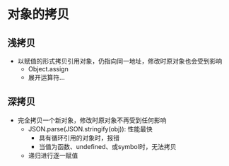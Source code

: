 # 对象的拷贝

## 浅拷贝
  - 以赋值的形式拷贝引用对象，仍指向同一地址，修改时原对象也会受到影响
    - Object.assign
    - 展开运算符...

## 深拷贝
  - 完全拷贝一个新对象，修改时原对象不再受到任何影响
    - JSON.parse(JSON.stringify(obj)): 性能最快
      - 具有循环引用的对象时，报错
      - 当值为函数、undefined、或symbol时，无法拷贝
    - 递归进行逐一赋值